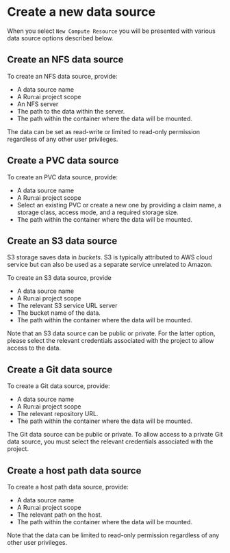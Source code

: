 # Create a new data source

When you select `New Compute Resource` you will be presented with various data source options described below.

## Create an NFS data source

To create an NFS data source, provide:

* A data source name
* A Run:ai project scope
* An NFS server 
* The path to the data within the server. 
* The path within the container where the data will be mounted.

The data can be set as read-write or limited to read-only permission regardless of any other user privileges. 

## Create a PVC data source

To create an PVC data source, provide:

* A data source name
* A Run:ai project scope
* Select an existing PVC or create a new one by providing a claim name, a storage class, access mode, and a required storage size. 
* The path within the container where the data will be mounted.

## Create an S3 data source

S3 storage saves data in _buckets_. S3 is typically attributed to AWS cloud service but can also be used as a separate service unrelated to Amazon. 

To create an S3 data source, provide

* A data source name
* A Run:ai project scope
* The relevant S3 service URL server
* The bucket name of the data. 
* The path within the container where the data will be mounted.

Note that an S3 data source can be public or private. For the latter option, please select the relevant credentials associated with the project to allow access to the data.

## Create a Git data source

To create a Git data source, provide:

* A data source name
* A Run:ai project scope
* The relevant repository URL. 
* The path within the container where the data will be mounted.

The Git data source can be public or private. To allow access to a private Git data source, you must select the relevant credentials associated with the project. 

## Create a host path data source

To create a host path data source, provide:

* A data source name
* A Run:ai project scope
* The relevant path on the host. 
* The path within the container where the data will be mounted.

Note that the data can be limited to read-only permission regardless of any other user privileges. 



